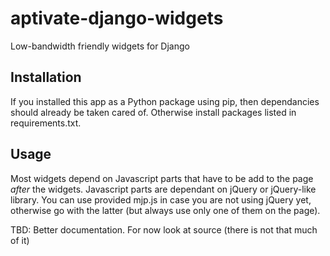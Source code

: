 aptivate-django-widgets
=======================

Low-bandwidth friendly widgets for Django


Installation
------------
If you installed this app as a Python package using pip, then dependancies
should already be taken cared of. Otherwise install packages listed in
requirements.txt.


Usage
-----
Most widgets depend on Javascript parts that have to be add to the page
*after* the widgets. Javascript parts are dependant on jQuery or jQuery-like
library. You can use provided mjp.js in case you are not using jQuery yet,
otherwise go with the latter (but always use only one of them on the page).

TBD: Better documentation. For now look at source (there is not that much
     of it)
